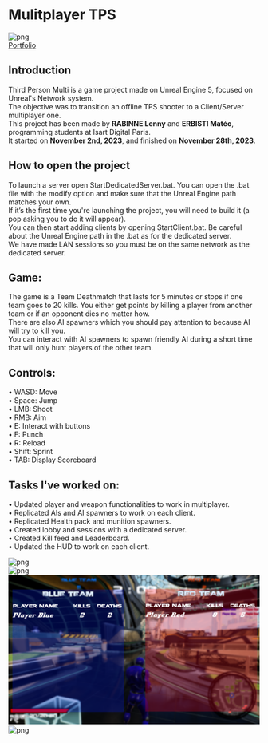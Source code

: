 # Mulitplayer TPS

![png](./Images/Game1.png)<br>
[Portfolio](https://merbistigp.editorx.io/portfolio-mateo/blank-3-3-1-1) <br>

## Introduction
Third Person Multi is a game project made on Unreal Engine 5, focused on Unreal's
Network system. <br>
The objective was to transition an offline TPS shooter to a Client/Server multiplayer one.<br>
This project has been made by **RABINNE Lenny** and **ERBISTI Matéo**, programming students at Isart Digital Paris.<br>
It started on **November 2nd, 2023**, and finished on **November 28th, 2023**.<br>

## How to open the project
To launch a server open StartDedicatedServer.bat. You can open the .bat file with the
modify option and make sure that the Unreal Engine path matches your own.<br>
If it’s the first time you're launching the project, you will need to build it (a pop asking you to
do it will appear).<br>
You can then start adding clients by opening StartClient.bat. Be careful about the
Unreal Engine path in the .bat as for the dedicated server.<br>
We have made LAN sessions so you must be on the same network as the dedicated server.<br>

## Game:
The game is a Team Deathmatch that lasts for 5 minutes or stops if one team goes to 20
kills. You either get points by killing a player from another team or if an opponent dies no
matter how.<br>
There are also AI spawners which you should pay attention to because AI will try to kill you. <br>
You can interact with AI spawners to spawn friendly AI during a short time that will only hunt players of the other team. <br>

## Controls:
• WASD: Move<br>
• Space: Jump<br>
• LMB: Shoot<br>
• RMB: Aim<br>
• E: Interact with buttons<br>
• F: Punch<br>
• R: Reload<br>
• Shift: Sprint<br>
• TAB: Display Scoreboard<br>

## Tasks I've worked on:

• Updated player and weapon functionalities to work in multiplayer.<br>
• Replicated AIs and AI spawners to work on each client.<br>
• Replicated Health pack and munition spawners.<br>
• Created lobby and sessions with a dedicated server.<br>
• Created Kill feed and Leaderboard.<br>
• Updated the HUD to work on each client.<be>

![png](./Images/Kill.png)<br>
![png](./Images/AIs.png)<br>
![png](./Images/Leaderboard.png)<br>
![png](./Images/Sessions.png)<br>
